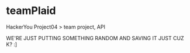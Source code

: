 # teamPlaid
HackerYou Project04 > team project, API

WE'RE JUST PUTTING
SOMETHING
RANDOM
AND SAVING
IT
JUST 
CUZ 
K? 
:]
